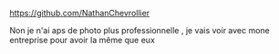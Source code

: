 https://github.com/NathanChevrollier

Non je n'ai aps de photo plus professionnelle , je vais voir avec mone entreprise pour avoir la même que eux 